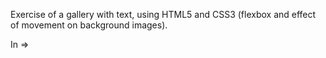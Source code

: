 Exercise of a gallery with text, using HTML5 and CSS3 (flexbox and effect of movement on background images).

In => 